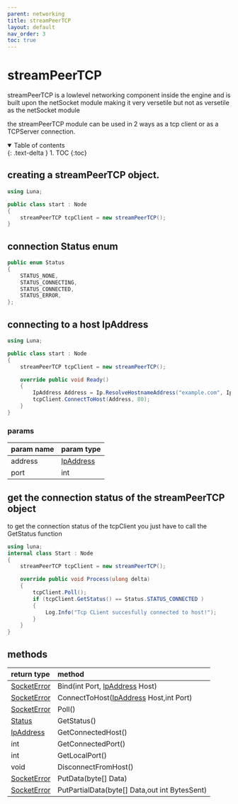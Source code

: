 ```yaml
---
parent: networking
title: streamPeerTCP
layout: default
nav_order: 3
toc: true
---
```

# streamPeerTCP

streamPeerTCP is a lowlevel networking component inside the engine and is built upon the netSocket module
making it very versetile but not as versetile as the netSocket module

the streamPeerTCP module can be used in 2 ways as a tcp client or as a TCPServer connection.


<details open markdown="block">
  <summary>
    Table of contents
  </summary>
  {: .text-delta }
1. TOC
{:toc}
</details>

## creating a streamPeerTCP object.
```cs
using Luna;

public class start : Node
{
    streamPeerTCP tcpClient = new streamPeerTCP();
}
```

## connection Status enum 
``` cs
public enum Status
{
    STATUS_NONE,
    STATUS_CONNECTING,
    STATUS_CONNECTED,
    STATUS_ERROR,
};
```

## connecting to a host IpAddress
```cs
using Luna;

public class start : Node
{
    streamPeerTCP tcpClient = new streamPeerTCP();

    override public void Ready()
    {
        IpAddress Address = Ip.ResolveHostnameAddress("example.com", Ip.Type.TYPE_IPV6);
        tcpClient.ConnectToHost(Address, 80);
    }
}
```
### params

| param name               | param type                                     |
|:-------------------------|:-----------------------------------------------|
|address                   |[IpAddress](/docs/networking/IpAddress.html)    |
|port                      |int                                             |

## get the connection status of the streamPeerTCP object

to get the connection status of the tcpClient you just have to call the GetStatus function

```cs
using luna;
internal class Start : Node
{
    streamPeerTCP tcpClient = new streamPeerTCP();

    override public void Process(ulong delta)
    {
        tcpClient.Poll();
        if (tcpClient.GetStatus() == Status.STATUS_CONNECTED )
        {
            Log.Info("Tcp CLient succesfully connected to host!");
        }
    }
}
```

## methods

| return type                                                        | method                               |
|:-------------------------------------------------------------------|:-------------------------------------|
|[SocketError](/docs/networking/netSocket.html#socket-error-enum)    |Bind(int Port, [IpAddress](/docs/networking/IpAddress.html)  Host)        |
|[SocketError](/docs/networking/netSocket.html#socket-error-enum)    |ConnectToHost([IpAddress](/docs/networking/IpAddress.html) Host,int Port)|
|[SocketError](/docs/networking/netSocket.html#socket-error-enum)    |Poll()                                |
|[Status](/docs/networking/streamPeerTCP.html#connection-status-enum)|GetStatus()                           |
|[IpAddress](/docs/networking/IpAddress.html)|GetConnectedHost()|
|int|GetConnectedPort()|
|int|GetLocalPort()|
|void|DisconnectFromHost()|
|[SocketError](/docs/networking/netSocket.html#socket-error-enum) |PutData(byte[] Data)|
|[SocketError](/docs/networking/netSocket.html#socket-error-enum) |PutPartialData(byte[] Data,out int BytesSent)|
